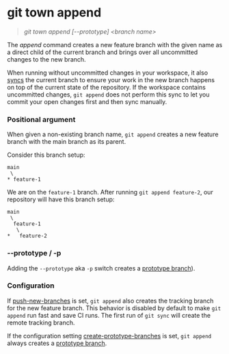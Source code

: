 # git town append

> _git town append [--prototype] &lt;branch name&gt;_

The _append_ command creates a new feature branch with the given name as a
direct child of the current branch and brings over all uncommitted changes to
the new branch.

When running without uncommitted changes in your workspace, it also
[syncs](sync.md) the current branch to ensure your work in the new branch
happens on top of the current state of the repository. If the workspace contains
uncommitted changes, `git append` does not perform this sync to let you commit
your open changes first and then sync manually.

### Positional argument

When given a non-existing branch name, `git append` creates a new feature branch
with the main branch as its parent.

Consider this branch setup:

```
main
 \
* feature-1
```

We are on the `feature-1` branch. After running `git append feature-2`, our
repository will have this branch setup:

```
main
 \
  feature-1
   \
*   feature-2
```

### --prototype / -p

Adding the `--prototype` aka `-p` switch creates a
[prototype branch](../branch-types.md#prototype-branches)).

### Configuration

If [push-new-branches](../preferences/push-new-branches.md) is set, `git append`
also creates the tracking branch for the new feature branch. This behavior is
disabled by default to make `git append` run fast and save CI runs. The first
run of `git sync` will create the remote tracking branch.

If the configuration setting
[create-prototype-branches](../preferences/create-prototype-branches.md) is set,
`git append` always creates a
[prototype branch](../branch-types.md#prototype-branches).
